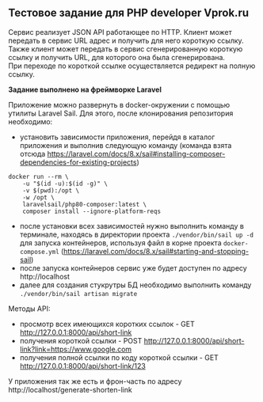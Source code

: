 ## Тестовое задание для PHP developer Vprok.ru

Сервис реализует JSON API работающее по HTTP.
Клиент может передать в сервис URL адрес и получить для него короткую ссылку.
Также клиент может передать в сервис сгенерированную короткую ссылку и получить URL, для которого она была сгенерирована.\
При переходе по короткой ссылке осуществляется редирект на полную ссылку.

**Задание выполнено на фреймворке Laravel**

Приложение можно развернуть в docker-окружении с помощью утилиты Laravel Sail.
Для этого, после клонирования репозитория необходимо:
- установить зависимости приложения, перейдя в каталог приложения и выполнив следующую команду (команда взята отсюда  https://laravel.com/docs/8.x/sail#installing-composer-dependencies-for-existing-projects)
```
docker run --rm \
    -u "$(id -u):$(id -g)" \
    -v $(pwd):/opt \
    -w /opt \
    laravelsail/php80-composer:latest \
    composer install --ignore-platform-reqs
```
- после установки всех зависимостей нужно выполнить команду в терминале, находясь в директории проекта ```./vendor/bin/sail up -d```
для запуска контейнеров, используя файл в корне проекта ```docker-compose.yml``` (https://laravel.com/docs/8.x/sail#starting-and-stopping-sail)
- после запуска контейнеров сервис уже будет доступен по адресу http://localhost
- далее для создания стукрутры БД необходимо выполнить команду ```./vendor/bin/sail artisan migrate```

Методы API:
- просмотр всех имеющихся коротких ссылок - GET http://127.0.0.1:8000/api/short-link
- получения короткой ссылки - POST http://127.0.0.1:8000/api/short-link?link=https://www.google.com
- получения полной ссылки по коду короткой ссылки - GET http://127.0.0.1:8000/api/short-link/123

У приложения так же есть и фрон-часть по адресу http://localhost/generate-shorten-link 
